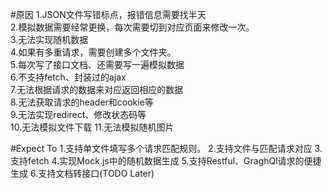 #原因
1.JSON文件写错标点，报错信息需要找半天  
2.模拟数据需要经常更换，每次需要切到对应页面来修改一次。  
3.无法实现随机数据  
4.如果有多重请求，需要创建多个文件夹。  
5.每次写了接口文档、还需要写一遍模拟数据  
6.不支持fetch、封装过的ajax  
7.无法根据请求的数据来对应返回相应的数据  
8.无法获取请求的header和cookie等  
9.无法实现redirect、修改状态码等  
10.无法模拟文件下载
11.无法模拟随机图片  



#Expect To
1.支持单文件填写多个请求匹配规则。
2.支持文件与匹配请求对应
3.支持fetch
4.实现Mock.js中的随机数据生成
5.支持Restful、GraghQl请求的便捷生成
6.支持文档转接口(TODO Later)
